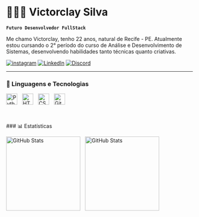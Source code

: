 # 👨🏻‍💻 Victorclay Silva

**`Futuro Desenvolvedor FullStack`**

Me chamo Victorclay, tenho 22 anos, natural de Recife - PE. Atualmente estou cursando o 2° período do curso de Análise e Desenvolvimento de Sistemas, desenvolvendo habilidades tanto técnicas quanto criativas.

[![instagram](https://img.shields.io/badge/Instagram-%23E4405F.svg?logo=Instagram&logoColor=white)](https://www.instagram.com/viictorclay.sz) [![LinkedIn](https://img.shields.io/badge/LinkedIn-%230077B5.svg?logo=linkedin&logoColor=white)](https://www.linkedin.com/in/victorclay-faustino-590a6326b/) [![Discord](https://img.shields.io/badge/Discord-%237289DA.svg?logo=discord&logoColor=white)](https://discord.com/users/_yalcc)

---

### 🤖 Linguagens e Tecnologias

<img 
    align="left" 
    alt="Python" 
    title="Python"
    width="30px" 
    style="padding-right: 10px;" 
    src="https://cdn.jsdelivr.net/gh/devicons/devicon@latest/icons/python/python-original.svg" 
/>

<img 
    align="left" 
    alt="HTML"
    title="HTML" 
    width="30px" 
    style="padding-right: 10px;" 
    src="https://cdn.jsdelivr.net/gh/devicons/devicon@latest/icons/html5/html5-original.svg" 
/>
<img 
    align="left" 
    alt="CSS" 
    title="CSS"
    width="30px" 
    style="padding-right: 10px;" 
    src="https://cdn.jsdelivr.net/gh/devicons/devicon@latest/icons/css3/css3-original.svg" 
/>

<img 
    alingn="left"
    alt="Git"
    title="Git"
    width="30px"
    style="padding-right: 10px;"
    src="https://cdn.jsdelivr.net/gh/devicons/devicon@latest/icons/git/git-original.svg" 
    />
         
<br/>
<br/>
### 📊 Estatísticas

<p>
  <img 
    align="left" 
    alt="GitHub Stats" 
    height="200" 
    style="padding-right: 10px;" 
    src="https://github-readme-stats.vercel.app/api?username=Viictorclay&show_icons=true&theme=dark&include_all_commits=true&locale=pt-br" 
  />

<img 
      align="left" 
      alt="GitHub Stats" 
      height="200" 
      src="https://github-readme-stats.vercel.app/api/top-langs/?username=viictorclay&theme=dark&layout=compact&custom_title=Tecnologias&langs_count=9" 
  />
        
</p>
